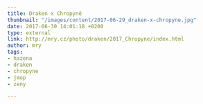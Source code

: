 ```yaml
---
title: Draken x Chropyně
thumbnail: "/images/content/2017-06-29_draken-x-chropyne.jpg"
date: 2017-06-30 14:01:18 +0200
type: external
link: http://mry.cz/photo/draken/2017_Chropyne/index.html
author: mry
tags:
- hazena
- draken
- chropyne
- jmop
- zeny

---
```

